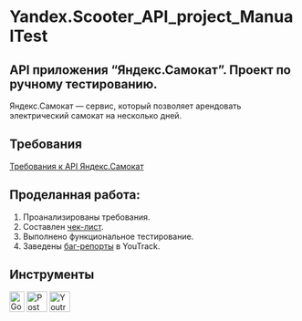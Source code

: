 # Yandex.Scooter_API_project_ManualTest
## API приложения “Яндекс.Самокат”. Проект по ручному тестированию.
Яндекс.Самокат — сервис, который позволяет арендовать электрический самокат на несколько дней.

## Требования
[Требования к API Яндекс.Самокат](https://code.s3.yandex.net/qa/files/requirements_backend.pdf)

## Проделанная работа:
1. Проанализированы требования.
2. Составлен [чек-лист](https://docs.google.com/spreadsheets/d/1cepUyKWeCyp129yZcCwSAu5ma-4bqDuodSUKDF0nr7Y/edit?usp=sharing).
3. Выполнено функциональное тестирование.
4. Заведены [баг-репорты](https://veronivan.youtrack.cloud/issues?q=tag:%20%7B%D0%AF.%D0%A1%D0%B0%D0%BC%D0%BE%D0%BA%D0%B0%D1%82.%20API%7D) в YouTrack.

## Инструменты
<p align="left"> 
  <a href="https://docs.google.com/" target="_blank" rel="noreferrer"><img src="https://github.com/user-attachments/assets/4fee6efd-dd5a-4c90-95f6-6aafc54ed88d" width="26" height="36" alt="Google Sheets" /></a>
  <a href="https://www.postman.com/" target="_blank" rel="noreferrer"><img src="https://seeklogo.com/images/P/postman-logo-0087CA0D15-seeklogo.com.png" title="postman" width="36" height="36" alt="Postman" /></a>
  <a href="https://www.jetbrains.com/youtrack/" target="_blank" rel="noreferrer"><img src="https://upload.wikimedia.org/wikipedia/commons/9/95/YouTrack_Icon.png" width="36" height="36" alt="Youtrack" /></a>
</p> 
